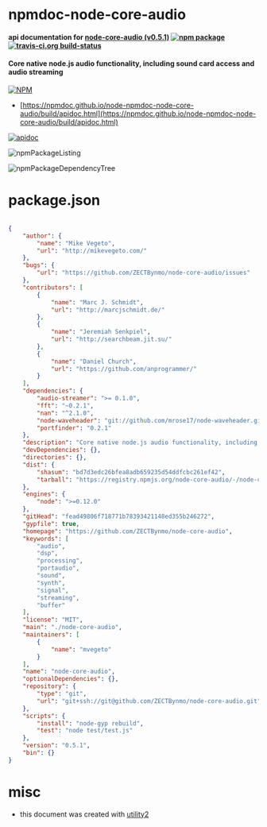 # npmdoc-node-core-audio

#### api documentation for  [node-core-audio (v0.5.1)](https://github.com/ZECTBynmo/node-core-audio)  [![npm package](https://img.shields.io/npm/v/npmdoc-node-core-audio.svg?style=flat-square)](https://www.npmjs.org/package/npmdoc-node-core-audio) [![travis-ci.org build-status](https://api.travis-ci.org/npmdoc/node-npmdoc-node-core-audio.svg)](https://travis-ci.org/npmdoc/node-npmdoc-node-core-audio)

#### Core native node.js audio functionality, including sound card access and audio streaming

[![NPM](https://nodei.co/npm/node-core-audio.png?downloads=true&downloadRank=true&stars=true)](https://www.npmjs.com/package/node-core-audio)

- [https://npmdoc.github.io/node-npmdoc-node-core-audio/build/apidoc.html](https://npmdoc.github.io/node-npmdoc-node-core-audio/build/apidoc.html)

[![apidoc](https://npmdoc.github.io/node-npmdoc-node-core-audio/build/screenCapture.buildCi.browser.%252Ftmp%252Fbuild%252Fapidoc.html.png)](https://npmdoc.github.io/node-npmdoc-node-core-audio/build/apidoc.html)

![npmPackageListing](https://npmdoc.github.io/node-npmdoc-node-core-audio/build/screenCapture.npmPackageListing.svg)

![npmPackageDependencyTree](https://npmdoc.github.io/node-npmdoc-node-core-audio/build/screenCapture.npmPackageDependencyTree.svg)



# package.json

```json

{
    "author": {
        "name": "Mike Vegeto",
        "url": "http://mikevegeto.com/"
    },
    "bugs": {
        "url": "https://github.com/ZECTBynmo/node-core-audio/issues"
    },
    "contributors": [
        {
            "name": "Marc J. Schmidt",
            "url": "http://marcjschmidt.de/"
        },
        {
            "name": "Jeremiah Senkpiel",
            "url": "http://searchbeam.jit.su/"
        },
        {
            "name": "Daniel Church",
            "url": "https://github.com/anprogrammer/"
        }
    ],
    "dependencies": {
        "audio-streamer": ">= 0.1.0",
        "fft": "~0.2.1",
        "nan": "^2.1.0",
        "node-waveheader": "git://github.com/mrose17/node-waveheader.git",
        "portfinder": "0.2.1"
    },
    "description": "Core native node.js audio functionality, including sound card access and audio streaming",
    "devDependencies": {},
    "directories": {},
    "dist": {
        "shasum": "bd7d3edc26bfea8adb659235d54ddfcbc261ef42",
        "tarball": "https://registry.npmjs.org/node-core-audio/-/node-core-audio-0.5.1.tgz"
    },
    "engines": {
        "node": ">=0.12.0"
    },
    "gitHead": "fead49806f718771b78393421148ed355b246272",
    "gypfile": true,
    "homepage": "https://github.com/ZECTBynmo/node-core-audio",
    "keywords": [
        "audio",
        "dsp",
        "processing",
        "portaudio",
        "sound",
        "synth",
        "signal",
        "streaming",
        "buffer"
    ],
    "license": "MIT",
    "main": "./node-core-audio",
    "maintainers": [
        {
            "name": "mvegeto"
        }
    ],
    "name": "node-core-audio",
    "optionalDependencies": {},
    "repository": {
        "type": "git",
        "url": "git+ssh://git@github.com/ZECTBynmo/node-core-audio.git"
    },
    "scripts": {
        "install": "node-gyp rebuild",
        "test": "node test/test.js"
    },
    "version": "0.5.1",
    "bin": {}
}
```



# misc
- this document was created with [utility2](https://github.com/kaizhu256/node-utility2)
